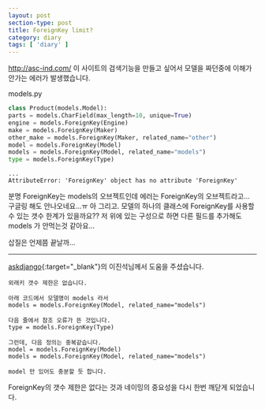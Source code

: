 ```yaml
---
layout: post
section-type: post
title: ForeignKey limit?
category: diary
tags: [ 'diary' ]
---
```


http://asc-ind.com/ 이 사이트의 검색기능을 만들고 싶어서 모델을 짜던중에 이해가 안가는 에러가 발생했습니다.

models.py

```python
class Product(models.Model):
parts = models.CharField(max_length=10, unique=True)
engine = models.ForeignKey(Engine)
make = models.ForeignKey(Maker)
other_make = models.ForeignKey(Maker, related_name="other")
model = models.ForeignKey(Model)
models = models.ForeignKey(Model, related_name="models")
type = models.ForeignKey(Type)
```

```
...
AttributeError: 'ForeignKey' object has no attribute 'ForeignKey'
```
분명 ForeignKey는 models의 오브젝트인데 에러는 ForeignKey의 오브젝트라고... 구글링 해도 안나오네요...ㅠ
아 그리고. 모델의 하나의 클래스에 ForeignKey를 사용할 수 있는 갯수 한계가 있을까요?? 저 위에 있는 구성으로 하면 다른 필드를 추가해도 models 가 안먹는것 같아요...

삽질은 언제쯤 끝날까...


---
[askdjango](https://www.facebook.com/groups/askdjango/){:target="_blank"}의 이진석님께서 도움을 주셨습니다.  

```
외래키 갯수 제한은 없습니다.

아래 코드에서 모델명이 models 라서
models = models.ForeignKey(Model, related_name="models")

다음 줄에서 참조 오류가 뜬 것입니다.
type = models.ForeignKey(Type)

그런데, 다음 정의는 중복같습니다.
model = models.ForeignKey(Model)
models = models.ForeignKey(Model, related_name="models")

model 만 있어도 충분할 듯 합니다.
```

ForeignKey의 갯수 제한은 없다는 것과 네이밍의 중요성을 다시 한번 깨닫게 되었습니다.
